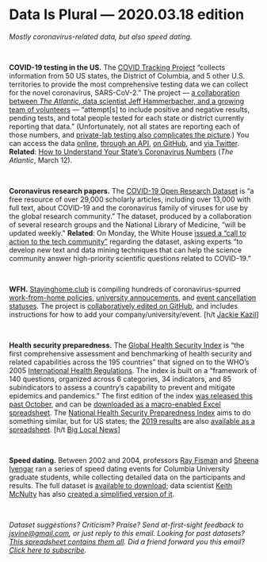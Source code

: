 Data Is Plural — 2020.03.18 edition
===================================

*Mostly coronavirus-related data, but also speed dating.*

&nbsp;

**COVID-19 testing in the US.** The [COVID Tracking Project](https://covidtracking.com/) “collects information from 50 US states, the District of Columbia, and 5 other U.S. territories to provide the most comprehensive testing data we can collect for the novel coronavirus, SARS-CoV-2.” The project — [a collaboration between *The Atlantic*, data scientist Jeff Hammerbacher, and a growing team of volunteers](https://covidtracking.com/about-team/) — “attempt[s] to include positive and negative results, pending tests, and total people tested for each state or district currently reporting that data.” (Unfortunately, not all states are reporting each of those numbers, and [private-lab testing also complicates the picture](https://twitter.com/COVID19Tracking/status/1240017561757962245).) You can access the data [online](https://covidtracking.com/data/), [through an API](https://covidtracking.com/api/), [on GitHub](https://github.com/COVID19Tracking/covid-tracking-data), and [via Twitter](https://twitter.com/COVID19Tracking). **Related**: [How to Understand Your State’s Coronavirus Numbers](https://www.theatlantic.com/technology/archive/2020/03/how-understand-your-states-coronavirus-numbers/607921/) (*The Atlantic*, March 12).

&nbsp;

**Coronavirus research papers.** The [COVID-19 Open Research Dataset](https://pages.semanticscholar.org/coronavirus-research) is “a free resource of over 29,000 scholarly articles, including over 13,000 with full text, about COVID-19 and the coronavirus family of viruses for use by the global research community.” The dataset, produced by a collaboration of several research groups and the National Library of Medicine, “will be updated weekly." **Related**: On Monday, the White House [issued a “call to action to the tech community”](https://www.whitehouse.gov/briefings-statements/call-action-tech-community-new-machine-readable-covid-19-dataset/) regarding the dataset, asking experts “to develop new text and data mining techniques that can help the science community answer high-priority scientific questions related to COVID-19.”

&nbsp;

**WFH.** [Stayinghome.club](https://stayinghome.club/) is compiling hundreds of coronavirus-spurred [work-from-home policies](https://stayinghome.club/companies.html), [university annoucements](https://stayinghome.club/universities.html), and [event cancellation statuses](https://stayinghome.club/events.html). The project is [collaboratively edited on GitHub](https://github.com/phildini/stayinghomeclub), and includes instructions for how to add your company/university/event. [h/t [Jackie Kazil](https://twitter.com/JackieKazil)]

&nbsp;

**Health security preparedness.** The [Global Health Security Index](https://www.ghsindex.org/about/) is “the first comprehensive assessment and benchmarking of health security and related capabilities across the 195 countries” that signed on to the WHO’s 2005 [International Health Regulations](https://www.who.int/ihr/legal_issues/states_parties/en/). The index is built on a “framework of 140 questions, organized across 6 categories, 34 indicators, and 85 subindicators to assess a country’s capability to prevent and mitigate epidemics and pandemics.” The first edition of the index [was released this past October](https://www.ghsindex.org/news/inaugural-global-health-security-index-finds-no-country-is-prepared-for-epidemics-or-pandemics/), and can be [downloaded as a macro-enabled Excel spreadsheet](https://www.ghsindex.org/report-model/). The [National Health Security Preparedness Index](https://nhspi.org/) aims to do something similar, but for US states; the [2019 results](https://nhspi.org/nations-ability-to-manage-health-emergencies-rises/) are also [available as a spreadsheet](https://nhspi.org/tools-resources/2019-release-health-security-data-explorer/nhspi_2019_data_download/). [h/t [Big Local News](https://biglocalnews.org/)]

&nbsp;

**Speed dating.** Between 2002 and 2004, professors [Ray Fisman](https://twitter.com/RFisman) and [Sheena Iyengar](https://www8.gsb.columbia.edu/cbs-directory/detail/ss957) ran a series of speed dating events for Columbia University graduate students, while collecting detailed data on the participants and results. The full dataset is [available to download](https://statmodeling.stat.columbia.edu/2008/01/21/the_speeddating_1/); data scientist [Keith McNulty](https://drkeithmcnulty.com/) has also [created a simplified version of it](https://drkeithmcnulty.com/2020/02/14/what-matters-in-speed-dating/).

&nbsp;

*Dataset suggestions? Criticism? Praise? Send at-first-sight feedback to jsvine@gmail.com, or just reply to this email. Looking for past datasets? [This spreadsheet contains them all](https://docs.google.com/spreadsheets/d/1wZhPLMCHKJvwOkP4juclhjFgqIY8fQFMemwKL2c64vk). Did a friend forward you this email? [Click here to subscribe](https://tinyletter.com/data-is-plural).*